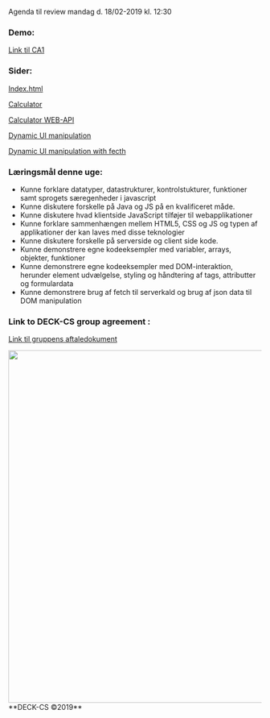 Agenda til review mandag d. 18/02-2019 kl. 12:30

### Demo: ###

[Link til CA1](https://testprogram.dk/CA1/) 

### Sider: ###

[Index.html](https://testprogram.dk/CA1/)

[Calculator](https://testprogram.dk/CA1/calculate.html) 

[Calculator WEB-API](https://testprogram.dk/CA1/) 

[Dynamic UI manipulation](https://testprogram.dk/CA1/DynamicUIMan.html) 

[Dynamic UI manipulation with fecth](https://testprogram.dk/CA1/DynamicUIManWithFetch.html) 

### Læringsmål denne uge: ###

- Kunne forklare datatyper, datastrukturer, kontrolstukturer, funktioner samt sprogets særegenheder i javascript
- Kunne diskutere forskelle på Java og JS på en kvalificeret måde.
- Kunne diskutere hvad klientside JavaScript tilføjer til webapplikationer
- Kunne forklare sammenhængen mellem HTML5, CSS og JS og typen af applikationer der kan laves med disse teknologier
- Kunne diskutere forskelle på serverside og client side kode.
- Kunne demonstrere egne kodeeksempler med variabler, arrays, objekter, funktioner
- Kunne demonstrere egne kodeeksempler med DOM-interaktion, herunder element udvælgelse, styling og håndtering af tags, attributter og formulardata
- Kunne demonstrere brug af fetch til serverkald og brug af json data til DOM manipulation

### Link to DECK-CS group agreement :
[Link til gruppens aftaledokument](https://docs.google.com/document/d/1uSLKk3kQAV3UQ0Y1XKtVFQ_YJ_gXrON00-IDqS8o5s4/edit?usp=sharing) 

<img src="Banner-top-DCS.pnh" width="700" align="center"/>  
**DECK-CS ©2019**

